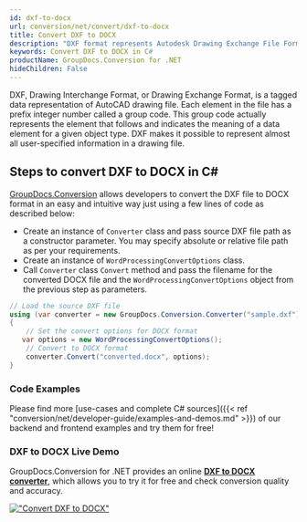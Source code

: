 ```yaml
---
id: dxf-to-docx
url: conversion/net/convert/dxf-to-docx
title: Convert DXF to DOCX
description: "DXF format represents Autodesk Drawing Exchange File Format with .dxf extension. Learn how to convert DXF to DOCX file programmatically in C# language using GroupDocs.Conversion for .NET library."
keywords: Convert DXF to DOCX in C#
productName: GroupDocs.Conversion for .NET
hideChildren: False
---
```


DXF, Drawing Interchange Format, or Drawing Exchange Format, is a tagged data representation of AutoCAD drawing file. Each element in the file has a prefix integer number called a group code. This group code actually represents the element that follows and indicates the meaning of a data element for a given object type. DXF makes it possible to represent almost all user-specified information in a drawing file.

## Steps to convert DXF to DOCX in C#

[GroupDocs.Conversion](https://products.groupdocs.com/conversion/net) allows developers to convert the DXF file to DOCX format in an easy and intuitive way just using a few lines of code as described below:

* Create an instance of `Converter` class and pass source DXF file path as a constructor parameter. You may specify absolute or relative file path as per your requirements. 
* Create an instance of `WordProcessingConvertOptions` class.
* Call `Converter` class `Convert` method and pass the filename for the converted DOCX file and the `WordProcessingConvertOptions` object from the previous step as parameters.

```csharp
// Load the source DXF file
using (var converter = new GroupDocs.Conversion.Converter("sample.dxf"))
{
    // Set the convert options for DOCX format
   var options = new WordProcessingConvertOptions();
    // Convert to DOCX format
    converter.Convert("converted.docx", options);
}
```

### Code Examples

Please find more [use-cases and complete C# sources]({{< ref "conversion/net/developer-guide/examples-and-demos.md" >}}) of our backend and frontend examples and try them for free!

### DXF to DOCX Live Demo

GroupDocs.Conversion for .NET provides an online [**DXF to DOCX converter**](https://products.groupdocs.app/conversion/dxf-to-docx), which allows you to try it for free and check conversion quality and accuracy.

[!["Convert DXF to DOCX"](conversion/net/images/convert-to-docx/convert-dxf-to-docx.png)](https://products.groupdocs.app/conversion/dxf-to-docx)